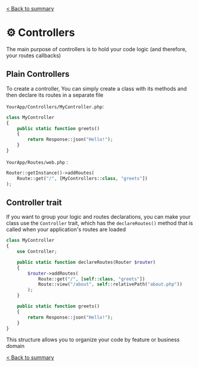 [< Back to summary](../home.md)

# ⚙️ Controllers

The main purpose of controllers is to hold your code logic (and therefore, your routes callbacks)

## Plain Controllers

To create a controller, You can simply create a class with its methods and then declare its routes in a separate file

`YourApp/Controllers/MyController.php`:
```php
class MyController
{
    public static function greets()
    {
        return Response::json("Hello!");
    }
}
```

`YourApp/Routes/web.php` :
```php
Router::getInstance()->addRoutes(
    Route::get("/", [MyControllers::class, "greets"])
);
```

## Controller trait

If you want to group your logic and routes declarations, you can make your class use the `Controller` trait, which has the `declareRoutes()` method that is called when your application's routes are loaded

```php
class MyController
{
    use Controller;

    public static function declareRoutes(Router $router)
    {
        $router->addRoutes(
            Route::get("/", [self::class, "greets"])
            Route::view("/about", self::relativePath("about.php"))
        );
    }

    public static function greets()
    {
        return Response::json("Hello!");
    }
}
```

This structure allows you to organize your code by feature or business domain

[< Back to summary](../home.md)